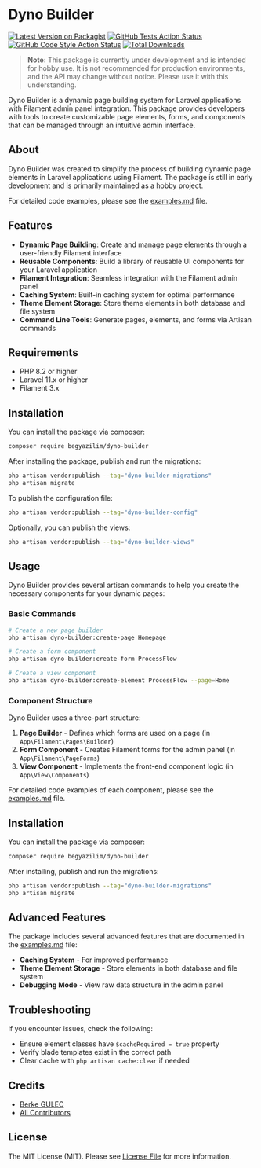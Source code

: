 # Dyno Builder

[![Latest Version on Packagist](https://img.shields.io/packagist/v/begyazilim/dyno-builder.svg?style=flat-square)](https://packagist.org/packages/begyazilim/dyno-builder)
[![GitHub Tests Action Status](https://img.shields.io/github/actions/workflow/status/begyazilim/dyno-builder/run-tests.yml?branch=main&label=tests&style=flat-square)](https://github.com/begyazilim/dyno-builder/actions?query=workflow%3Arun-tests+branch%3Amain)
[![GitHub Code Style Action Status](https://img.shields.io/github/actions/workflow/status/begyazilim/dyno-builder/fix-php-code-style-issues.yml?branch=main&label=code%20style&style=flat-square)](https://github.com/begyazilim/dyno-builder/actions?query=workflow%3A"Fix+PHP+code+style+issues"+branch%3Amain)
[![Total Downloads](https://img.shields.io/packagist/dt/begyazilim/dyno-builder.svg?style=flat-square)](https://packagist.org/packages/begyazilim/dyno-builder)

> **Note:** This package is currently under development and is intended for hobby use. It is not recommended for production environments, and the API may change without notice. Please use it with this understanding.

Dyno Builder is a dynamic page building system for Laravel applications with Filament admin panel integration. This package provides developers with tools to create customizable page elements, forms, and components that can be managed through an intuitive admin interface.

## About

Dyno Builder was created to simplify the process of building dynamic page elements in Laravel applications using Filament. The package is still in early development and is primarily maintained as a hobby project.

For detailed code examples, please see the [examples.md](examples.md) file.

## Features

- **Dynamic Page Building**: Create and manage page elements through a user-friendly Filament interface
- **Reusable Components**: Build a library of reusable UI components for your Laravel application
- **Filament Integration**: Seamless integration with the Filament admin panel
- **Caching System**: Built-in caching system for optimal performance
- **Theme Element Storage**: Store theme elements in both database and file system
- **Command Line Tools**: Generate pages, elements, and forms via Artisan commands

## Requirements

- PHP 8.2 or higher
- Laravel 11.x or higher
- Filament 3.x

## Installation

You can install the package via composer:

```bash
composer require begyazilim/dyno-builder
```

After installing the package, publish and run the migrations:

```bash
php artisan vendor:publish --tag="dyno-builder-migrations"
php artisan migrate
```

To publish the configuration file:

```bash
php artisan vendor:publish --tag="dyno-builder-config"
```

Optionally, you can publish the views:

```bash
php artisan vendor:publish --tag="dyno-builder-views"
```

## Usage

Dyno Builder provides several artisan commands to help you create the necessary components for your dynamic pages:

### Basic Commands

```bash
# Create a new page builder
php artisan dyno-builder:create-page Homepage

# Create a form component
php artisan dyno-builder:create-form ProcessFlow

# Create a view component
php artisan dyno-builder:create-element ProcessFlow --page=Home
```

### Component Structure

Dyno Builder uses a three-part structure:

1. **Page Builder** - Defines which forms are used on a page (in `App\Filament\Pages\Builder`)
2. **Form Component** - Creates Filament forms for the admin panel (in `App\Filament\PageForms`)
3. **View Component** - Implements the front-end component logic (in `App\View\Components`)

For detailed code examples of each component, please see the [examples.md](examples.md) file.

## Installation

You can install the package via composer:

```bash
composer require begyazilim/dyno-builder
```

After installing, publish and run the migrations:

```bash
php artisan vendor:publish --tag="dyno-builder-migrations"
php artisan migrate
```

## Advanced Features

The package includes several advanced features that are documented in the [examples.md](examples.md) file:

- **Caching System** - For improved performance
- **Theme Element Storage** - Store elements in both database and file system
- **Debugging Mode** - View raw data structure in the admin panel

## Troubleshooting

If you encounter issues, check the following:

- Ensure element classes have `$cacheRequired = true` property
- Verify blade templates exist in the correct path
- Clear cache with `php artisan cache:clear` if needed

## Credits

- [Berke GULEC](https://github.com/berkegulec)
- [All Contributors](../../contributors)

## License

The MIT License (MIT). Please see [License File](LICENSE.md) for more information.
